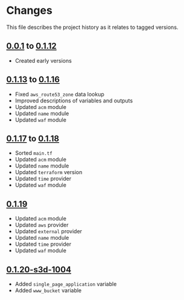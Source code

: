 # Changes
This file describes the project history as it relates to tagged versions.

## [0.0.1](.) to [0.1.12](.)
- Created early versions

## [0.1.13](.) to [0.1.16](.)
- Fixed `aws_route53_zone` data lookup
- Improved descriptions of variables and outputs
- Updated `acm` module
- Updated `name` module
- Updated `waf` module

## [0.1.17](.) to [0.1.18](.)
- Sorted `main.tf`
- Updated `acm` module
- Updated `name` module
- Updated `terraform` version
- Updated `time` provider
- Updated `waf` module

## [0.1.19](.)
- Updated `acm` module
- Updated `aws` provider
- Updated `external` provider
- Updated `name` module
- Updated `time` provider
- Updated `waf` module

## [0.1.20-s3d-1004](.)
- Added `single_page_application` variable
- Added `www_bucket` variable
